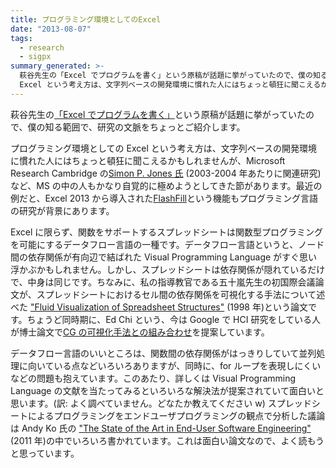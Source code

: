 ```yaml
---
title: プログラミング環境としてのExcel
date: "2013-08-07"
tags:
  - research
  - sigpx
summary_generated: >-
  萩谷先生の「Excel でプログラムを書く」という原稿が話題に挙がっていたので、僕の知る範囲で、研究の文脈をちょっとご紹介します。プログラミング環境としての
  Excel という考え方は、文字列ベースの開発環境に慣れた人にはちょっと頓狂に聞こえるかもしれませんが、Micros...
---
```


萩谷先生の[「Excel でプログラムを書く」](http://lecture.ecc.u-tokyo.ac.jp/~shagiya/excel.pdf)という原稿が話題に挙がっていたので、僕の知る範囲で、研究の文脈をちょっとご紹介します。

プログラミング環境としての Excel という考え方は、文字列ベースの開発環境に慣れた人にはちょっと頓狂に聞こえるかもしれませんが、Microsoft Research Cambridge の[Simon P. Jones 氏](http://research.microsoft.com/en-us/people/simonpj/) (2003-2004 年あたりに関連研究)など、MS の中の人もかなり自覚的に極めようとしてきた節があります。最近の例だと、Excel 2013 から導入された[FlashFill](http://research.microsoft.com/en-us/um/people/sumitg/flashfill.html)という機能もプログラミング言語の研究が背景にあります。

Excel に限らず、関数をサポートするスプレッドシートは関数型プログラミングを可能にするデータフロー言語の一種です。データフロー言語というと、ノード間の依存関係が有向辺で結ばれた Visual Programming Language がすぐ思い浮かぶかもしれません。しかし、スプレッドシートは依存関係が隠れているだけで、中身は同じです。ちなみに、私の指導教官である五十嵐先生の初国際会議論文が、スプレッドシートにおけるセル間の依存関係を可視化する手法について述べた ["Fluid Visualization of Spreadsheet Structures"](http://www-ui.is.s.u-tokyo.ac.jp/~takeo/papers/vl98.pdf) (1998 年)という論文です。ちょうど同時期に、Ed Chi という、今は Google で HCI 研究をしている人が博士論文で[CG の可視化手法との組み合わせ](http://www-users.cs.umn.edu/~echi/phd/)を提案しています。

データフロー言語のいいところは、関数間の依存関係がはっきりしていて並列処理に向いている点などいろいろありますが、同時に、for ループを表現しにくいなどの問題も抱えています。このあたり、詳しくは Visual Programming Language の文献を当たってみるといろいろな解決法が提案されていて面白いと思います。(訳: よく調べていません。どなたか教えてください w) スプレッドシートによるプログラミングをエンドユーザプログラミングの観点で分析した議論は Andy Ko 氏の ["The State of the Art in End-User Software Engineering"](http://dl.acm.org/citation.cfm?id=1922649.1922658) (2011 年)の中でいろいろ書かれています。これは面白い論文なので、よく読もうと思っています。
